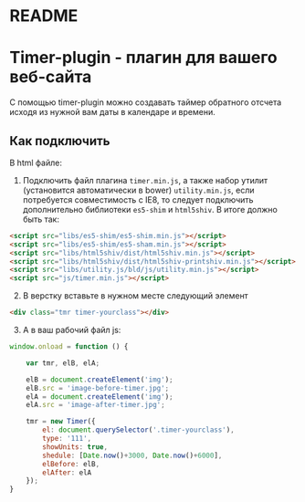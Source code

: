 # README #

# Timer-plugin - плагин для вашего веб-сайта

С помощью timer-plugin можно создавать таймер обратного отсчета исходя из нужной вам даты в календаре и времени.

## Как подключить

В html файле:

1. Подключить файл плагина `timer.min.js`, а также набор утилит (установится автоматически в bower) `utility.min.js`, если потребуется совместимость с IE8, то следует подключить дополнительно библиотеки `es5-shim` и `html5shiv`. В итоге должно быть так:
```html
<script src="libs/es5-shim/es5-shim.min.js"></script>
<script src="libs/es5-shim/es5-sham.min.js"></script>
<script src="libs/html5shiv/dist/html5shiv.min.js"></script>
<script src="libs/html5shiv/dist/html5shiv-printshiv.min.js"></script>
<script src="libs/utility.js/bld/js/utility.min.js"></script>
<script src="js/timer.min.js"></script>
```

2. В верстку вставьте в нужном месте следующий элемент
```html
<div class="tmr timer-yourclass"></div>
```

3. А в ваш рабочий файл js:
```javascript
window.onload = function () {

    var tmr, elB, elA;

    elB = document.createElement('img');
    elB.src = 'image-before-timer.jpg';
    elA = document.createElement('img');
    elA.src = 'image-after-timer.jpg';

    tmr = new Timer({
        el: document.querySelector('.timer-yourclass'),
        type: '111',
        showUnits: true,
        shedule: [Date.now()+3000, Date.now()+6000],
        elBefore: elB,
        elAfter: elA
    });
}
```
